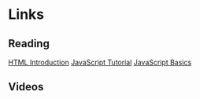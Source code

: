 # Links
## Reading

[HTML Introduction](https://www.w3schools.com/html/html_intro.asp)
[JavaScript Tutorial](https://www.w3schools.com/js/)
[JavaScript Basics](https://developer.mozilla.org/en-US/docs/Learn/Getting_started_with_the_web/JavaScript_basics)

## Videos
